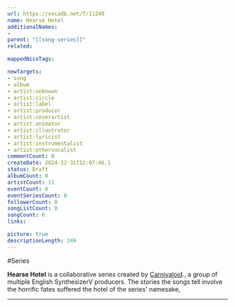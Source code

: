 ```yaml
---
url: https://vocadb.net/T/11249
name: Hearse Hotel
additionalNames: 
- 
parent: "[[song-series]]"
related:

mappedNicoTags:

newTargets:
- song
- album
- artist:unknown
- artist:circle
- artist:label
- artist:producer
- artist:coverartist
- artist:animator
- artist:illustrator
- artist:lyricist
- artist:instrumentalist
- artist:othervocalist
commentCount: 0
createDate: 2024-12-31T12:07:46.1
status: Draft
albumCount: 0
artistCount: 11
eventCount: 0
eventSeriesCount: 0
followerCount: 0
songListCount: 0
songCount: 6
links: 

picture: true
descriptionLength: 249
---
```


#Series

**Hearse Hotel** is a collaborative series created by [Carnivaloid](https://vocadb.net/Ar/151897)., a group of multiple English SynthesizerV producers. The stories the songs tell involve the horrific fates suffered the hotel of the series' namesake,

---

